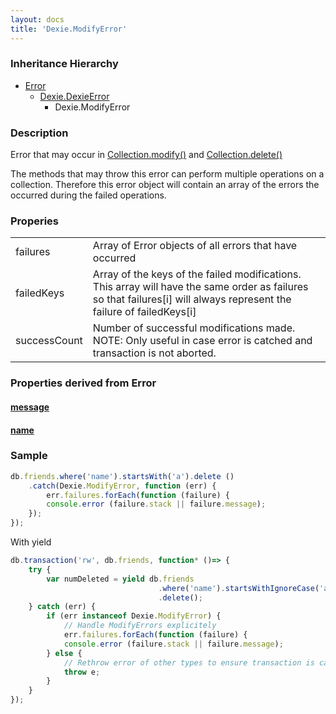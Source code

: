 ```yaml
---
layout: docs
title: 'Dexie.ModifyError'
---
```


### Inheritance Hierarchy

* [Error](https://developer.mozilla.org/en-US/docs/Web/JavaScript/Reference/Global_Objects/Error)
  * [Dexie.DexieError](/docs/DexieErrors/DexieError)
    * Dexie.ModifyError

### Description 

Error that may occur in [Collection.modify()](/docs/Collection/Collection.modify()) and [Collection.delete()](/docs/Collection/Collection.delete())

The methods that may throw this error can perform multiple operations on a collection.  Therefore this error object will contain an array of the errors the occurred during the failed operations. 

### Properies

<table>
<tr><td>failures</td><td>Array of Error objects of all errors that have occurred</td></tr>
<tr><td>failedKeys</td><td>Array of the keys of the failed modifications. This array will have the same order as failures so that failures[i] will always represent the failure of failedKeys[i]</td></tr>
<tr><td>successCount</td><td>Number of successful modifications made. NOTE: Only useful in case error is catched and transaction is not aborted.</td></tr>
</table>

### Properties derived from Error

#### [message](https://developer.mozilla.org/en-US/docs/Web/JavaScript/Reference/Global_Objects/Error/message)

#### [name](https://developer.mozilla.org/en-US/docs/Web/JavaScript/Reference/Global_Objects/Error/name)

### Sample 

```javascript
db.friends.where('name').startsWith('a').delete ()
    .catch(Dexie.ModifyError, function (err) {
        err.failures.forEach(function (failure) {
        console.error (failure.stack || failure.message);
    });
});
```

With yield
```javascript
db.transaction('rw', db.friends, function* ()=> {
    try {
        var numDeleted = yield db.friends
                                 .where('name').startsWithIgnoreCase('a')
                                 .delete();
    } catch (err) {
        if (err instanceof Dexie.ModifyError) {
            // Handle ModifyErrors explicitely
            err.failures.forEach(function (failure) {
            console.error (failure.stack || failure.message);
        } else {
            // Rethrow error of other types to ensure transaction is cancelled.
            throw e;
        }
    }
});
```
